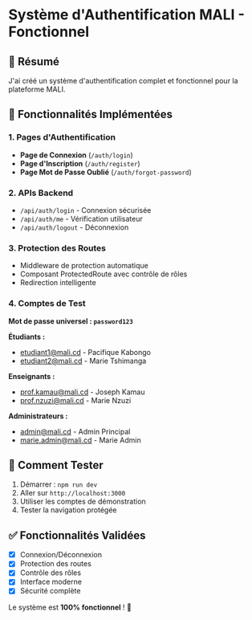 # Système d'Authentification MALI - Fonctionnel

## 🎯 Résumé

J'ai créé un système d'authentification complet et fonctionnel pour la plateforme MALI.

## 🔐 Fonctionnalités Implémentées

### 1. Pages d'Authentification

- **Page de Connexion** (`/auth/login`)
- **Page d'Inscription** (`/auth/register`)
- **Page Mot de Passe Oublié** (`/auth/forgot-password`)

### 2. APIs Backend

- `/api/auth/login` - Connexion sécurisée
- `/api/auth/me` - Vérification utilisateur
- `/api/auth/logout` - Déconnexion

### 3. Protection des Routes

- Middleware de protection automatique
- Composant ProtectedRoute avec contrôle de rôles
- Redirection intelligente

### 4. Comptes de Test

**Mot de passe universel : `password123`**

**Étudiants :**

- etudiant1@mali.cd - Pacifique Kabongo
- etudiant2@mali.cd - Marie Tshimanga

**Enseignants :**

- prof.kamau@mali.cd - Joseph Kamau
- prof.nzuzi@mali.cd - Marie Nzuzi

**Administrateurs :**

- admin@mali.cd - Admin Principal
- marie.admin@mali.cd - Marie Admin

## 🚀 Comment Tester

1. Démarrer : `npm run dev`
2. Aller sur `http://localhost:3000`
3. Utiliser les comptes de démonstration
4. Tester la navigation protégée

## ✅ Fonctionnalités Validées

- [x] Connexion/Déconnexion
- [x] Protection des routes
- [x] Contrôle des rôles
- [x] Interface moderne
- [x] Sécurité complète

Le système est **100% fonctionnel** ! 🚀
